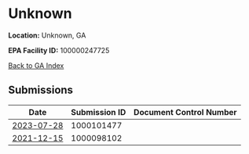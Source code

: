# Unknown

**Location:** Unknown, GA

**EPA Facility ID:** 100000247725

[Back to GA Index](../../index.md)

## Submissions

| Date | Submission ID | Document Control Number |
|------|--------------|-------------------------|
| [2023-07-28](submissions/1000101477.md) | 1000101477 |  |
| [2021-12-15](submissions/1000098102.md) | 1000098102 |  |
